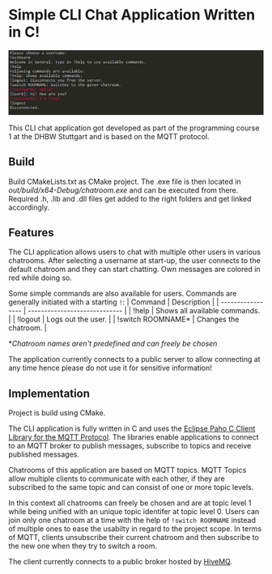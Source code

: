 # Simple CLI Chat Application Written in C!

![sample-image](docs/sample-image.png)

This CLI chat application got developed as part of the programming course 1 at the DHBW Stuttgart and is based on the MQTT protocol.  

## Build
Build CMakeLists.txt as CMake project.
The .exe file is then located in *out/build/x64-Debug/chatroom.exe* and can be executed from there.
Required .h, .lib and .dll files get added to the right folders and get linked accordingly.

## Features
The CLI application allows users to chat with multiple other users in various chatrooms.
After selecting a username at start-up, the user connects to the default chatroom and they can start chatting.
Own messages are colored in red while doing so.

Some simple commands are also available for users. Commands are generally initiated with a starting `!`:
| Command           | Description                   |
| ----------------- | ----------------------------- |
| !help             | Shows all available commands. |
| !logout           | Logs out the user.            |
| !switch ROOMNAME* | Changes the chatroom.         |

**Chatroom names aren't predefined and can freely be chosen*

The application currently connects to a public server to allow connecting at any time hence please do not use it for sensitive information! 

## Implementation
Project is build using CMake.

The CLI application is fully written in C and uses the [Eclipse Paho C Client Library for the MQTT Protocol](https://github.com/eclipse/paho.mqtt.c).
The libraries enable applications to connect to an MQTT broker to publish messages, subscribe to topics and receive published messages.

Chatrooms of this application are based on MQTT topics. 
MQTT Topics allow multiple clients to communicate with each other, if they are subscribed to the same topic and can consist of one or more topic levels.

In this context all chatrooms can freely be chosen and are at topic level 1 while being unified with an unique topic identifer at topic level 0.
Users can join only one chatroom at a time with the help of `!switch ROOMNAME` instead of multiple ones to ease the usabilty in regard to the project scope.
In terms of MQTT, clients unsubscribe their current chatroom and then subscribe to the new one when they try to switch a room.

The client currently connects to a public broker hosted by [HiveMQ](http://www.mqtt-dashboard.com/).